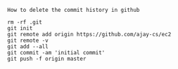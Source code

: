 
      How to delete the commit history in github

      rm -rf .git
      git init
      git remote add origin https://github.com/ajay-cs/ec2
      git remote -v
      git add --all
      git commit -am 'initial commit'
      git push -f origin master
